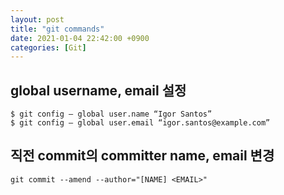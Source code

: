```yaml
---
layout: post
title: "git commands"
date: 2021-01-04 22:42:00 +0900
categories: [Git]
---
```

## global username, email 설정

```
$ git config — global user.name “Igor Santos”
$ git config — global user.email “igor.santos@example.com”
```

## 직전 commit의 committer name, email 변경

```
git commit --amend --author="[NAME] <EMAIL>"
```

